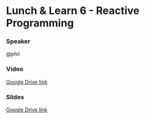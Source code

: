# Lunch & Learn 6 - Reactive Programming

### Speaker
@phil

### Video
[Google Drive link](https://drive.google.com/open?id=1zql6pwVNgT713Hx1zxKzmfbZ8QMQ7Dyk)

### Slides
[Google Drive link](https://drive.google.com/open?id=1-GuCezdAfzH6gF4em44APdxyY3kst2fh)
